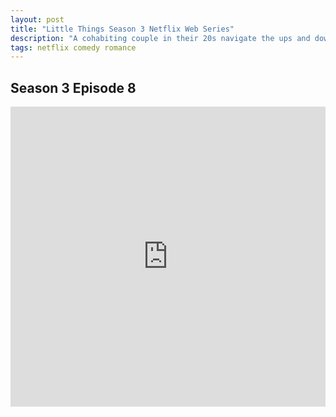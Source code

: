 ```yaml
---
layout: post
title: "Little Things Season 3 Netflix Web Series"
description: "A cohabiting couple in their 20s navigate the ups and downs of work, modern-day relationships and finding themselves in contemporary Bengaluru. "
tags: netflix comedy romance
---
```



## Season 3 Episode 8

<div class="responsive-container">
<iframe src="https://drive.google.com/file/d/1xdt8y3Xd6JjO6OFUH62jY7MlqKpkBMVq/preview" frameborder="0" marginwidth="0" marginheight="0" scrolling="NO" width="100%" height="480" allowfullscreen></iframe>
<div style="width: 80px; height: 80px; position: absolute; opacity: 0; right: 0px; top: 0px;"> </div></div>